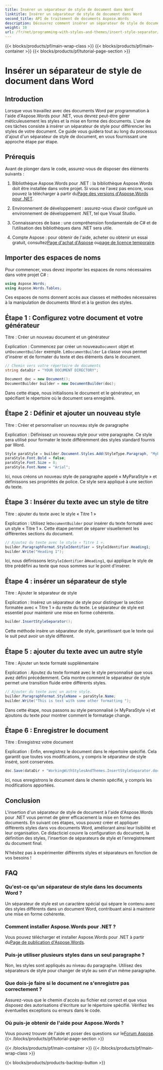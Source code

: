 ```yaml
---
title: Insérer un séparateur de style de document dans Word
linktitle: Insérer un séparateur de style de document dans Word
second_title: API de traitement de documents Aspose.Words
description: Découvrez comment insérer un séparateur de style de document dans Word à l'aide d'Aspose.Words pour .NET. Ce guide fournit des instructions et des conseils pour la gestion des styles de document.
weight: 10
url: /fr/net/programming-with-styles-and-themes/insert-style-separator/
---
```


{{< blocks/products/pf/main-wrap-class >}}
{{< blocks/products/pf/main-container >}}
{{< blocks/products/pf/tutorial-page-section >}}

# Insérer un séparateur de style de document dans Word

## Introduction

Lorsque vous travaillez avec des documents Word par programmation à l'aide d'Aspose.Words pour .NET, vous devrez peut-être gérer méticuleusement les styles et la mise en forme des documents. L'une de ces tâches consiste à insérer un séparateur de style pour différencier les styles de votre document. Ce guide vous guidera tout au long du processus d'ajout d'un séparateur de style de document, en vous fournissant une approche étape par étape.

## Prérequis

Avant de plonger dans le code, assurez-vous de disposer des éléments suivants :

1.  Bibliothèque Aspose.Words pour .NET : la bibliothèque Aspose.Words doit être installée dans votre projet. Si vous ne l'avez pas encore, vous pouvez la télécharger à partir du[Page des versions d'Aspose.Words pour .NET](https://releases.aspose.com/words/net/).
   
2. Environnement de développement : assurez-vous d’avoir configuré un environnement de développement .NET, tel que Visual Studio.

3. Connaissances de base : une compréhension fondamentale de C# et de l’utilisation des bibliothèques dans .NET sera utile.

4.  Compte Aspose : pour obtenir de l'aide, acheter ou obtenir un essai gratuit, consultez[Page d'achat d'Aspose](https://purchase.aspose.com/buy) ou[page de licence temporaire](https://purchase.aspose.com/temporary-license/).

## Importer des espaces de noms

Pour commencer, vous devez importer les espaces de noms nécessaires dans votre projet C# :

```csharp
using Aspose.Words;
using Aspose.Words.Tables;
```

Ces espaces de noms donnent accès aux classes et méthodes nécessaires à la manipulation de documents Word et à la gestion des styles.

## Étape 1 : Configurez votre document et votre générateur

Titre : Créer un nouveau document et un générateur

 Explication : Commencez par créer un nouveau`Document` objet et un`DocumentBuilder` exemple. Le`DocumentBuilder` La classe vous permet d'insérer et de formater du texte et des éléments dans le document.

```csharp
// Chemin vers votre répertoire de documents
string dataDir = "YOUR DOCUMENT DIRECTORY"; 

Document doc = new Document();
DocumentBuilder builder = new DocumentBuilder(doc);
```

Dans cette étape, nous initialisons le document et le générateur, en spécifiant le répertoire où le document sera enregistré.

## Étape 2 : Définir et ajouter un nouveau style

Titre : Créer et personnaliser un nouveau style de paragraphe

Explication : Définissez un nouveau style pour votre paragraphe. Ce style sera utilisé pour formater le texte différemment des styles standard fournis par Word.

```csharp
Style paraStyle = builder.Document.Styles.Add(StyleType.Paragraph, "MyParaStyle");
paraStyle.Font.Bold = false;
paraStyle.Font.Size = 8;
paraStyle.Font.Name = "Arial";
```

Ici, nous créons un nouveau style de paragraphe appelé « MyParaStyle » et définissons ses propriétés de police. Ce style sera appliqué à une section du texte.

## Étape 3 : Insérer du texte avec un style de titre

Titre : ajouter du texte avec le style « Titre 1 »

 Explication : Utilisez le`DocumentBuilder` pour insérer du texte formaté avec un style « Titre 1 ». Cette étape permet de séparer visuellement les différentes sections du document.

```csharp
// Ajoutez du texte avec le style « Titre 1 ».
builder.ParagraphFormat.StyleIdentifier = StyleIdentifier.Heading1;
builder.Write("Heading 1");
```

Ici, nous définissons le`StyleIdentifier` à`Heading1`, qui applique le style de titre prédéfini au texte que nous sommes sur le point d'insérer.

## Étape 4 : insérer un séparateur de style

Titre : Ajouter le séparateur de style

Explication : Insérez un séparateur de style pour distinguer la section formatée avec « Titre 1 » du reste du texte. Le séparateur de style est essentiel pour maintenir une mise en forme cohérente.

```csharp
builder.InsertStyleSeparator();
```

Cette méthode insère un séparateur de style, garantissant que le texte qui le suit peut avoir un style différent.

## Étape 5 : ajouter du texte avec un autre style

Titre : Ajouter un texte formaté supplémentaire

Explication : Ajoutez du texte formaté avec le style personnalisé que vous avez défini précédemment. Cela montre comment le séparateur de style permet une transition fluide entre différents styles.

```csharp
// Ajouter du texte avec un autre style.
builder.ParagraphFormat.StyleName = paraStyle.Name;
builder.Write("This is text with some other formatting ");
```

Dans cette étape, nous passons au style personnalisé (« MyParaStyle ») et ajoutons du texte pour montrer comment le formatage change.

## Étape 6 : Enregistrer le document

Titre : Enregistrez votre document

Explication : Enfin, enregistrez le document dans le répertoire spécifié. Cela garantit que toutes vos modifications, y compris le séparateur de style inséré, sont conservées.

```csharp
doc.Save(dataDir + "WorkingWithStylesAndThemes.InsertStyleSeparator.docx");
```

Ici, nous enregistrons le document dans le chemin spécifié, y compris les modifications apportées.

## Conclusion

L'insertion d'un séparateur de style de document à l'aide d'Aspose.Words pour .NET vous permet de gérer efficacement la mise en forme des documents. En suivant ces étapes, vous pouvez créer et appliquer différents styles dans vos documents Word, améliorant ainsi leur lisibilité et leur organisation. Ce didacticiel couvre la configuration du document, la définition des styles, l'insertion de séparateurs de style et l'enregistrement du document final. 

N'hésitez pas à expérimenter différents styles et séparateurs en fonction de vos besoins !

## FAQ

### Qu'est-ce qu'un séparateur de style dans les documents Word ?
Un séparateur de style est un caractère spécial qui sépare le contenu avec des styles différents dans un document Word, contribuant ainsi à maintenir une mise en forme cohérente.

### Comment installer Aspose.Words pour .NET ?
 Vous pouvez télécharger et installer Aspose.Words pour .NET à partir du[Page de publication d'Aspose.Words](https://releases.aspose.com/words/net/).

### Puis-je utiliser plusieurs styles dans un seul paragraphe ?
Non, les styles sont appliqués au niveau du paragraphe. Utilisez des séparateurs de style pour changer de style au sein d'un même paragraphe.

### Que dois-je faire si le document ne s'enregistre pas correctement ?
Assurez-vous que le chemin d'accès au fichier est correct et que vous disposez des autorisations d'écriture sur le répertoire spécifié. Vérifiez les éventuelles exceptions ou erreurs dans le code.

### Où puis-je obtenir de l'aide pour Aspose.Words ?
 Vous pouvez trouver de l'aide et poser des questions sur le[Forum Aspose](https://forum.aspose.com/c/words/8).
{{< /blocks/products/pf/tutorial-page-section >}}

{{< /blocks/products/pf/main-container >}}
{{< /blocks/products/pf/main-wrap-class >}}

{{< blocks/products/products-backtop-button >}}
